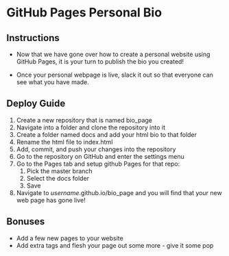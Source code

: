 # GitHub Pages Personal Bio

## Instructions

* Now that we have gone over how to create a personal website using GitHub Pages, it is your turn to publish the bio you created!

* Once your personal webpage is live, slack it out so that everyone can see what you have made.

## Deploy Guide

1. Create a new repository that is named bio_page
2. Navigate into a folder and clone the repository into it
3. Create a folder named docs and add your html bio to that folder
4. Rename the html file to index.html
5. Add, commit, and push your changes into the repository
6. Go to the repository on GitHub and enter the settings menu
7. Go to the Pages tab and setup github Pages for that repo:
   1. Pick the master branch
   2. Select the docs folder
   3. Save
8. Navigate to _username_.github.io/bio_page and you will find that your new web page has gone live!


## Bonuses

* Add a few new pages to your website
* Add extra tags and flesh your page out some more - give it some pop
